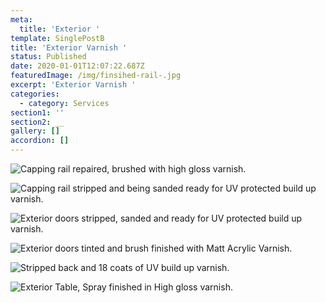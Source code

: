 ```yaml
---
meta:
  title: 'Exterior '
template: SinglePostB
title: 'Exterior Varnish '
status: Published
date: 2020-01-01T12:07:22.687Z
featuredImage: /img/finsihed-rail-.jpg
excerpt: 'Exterior Varnish '
categories:
  - category: Services
section1: ''
section2: __
gallery: []
accordion: []
---
```

![](/img/melek.jpg "Capping rail repaired, brushed with high gloss varnish. ")

![](/img/genevieve-rail-sand.jpg "Capping rail stripped and being sanded ready for UV protected build up varnish. ")

![](/img/exterior-doors-stripped.jpeg "Exterior doors stripped, sanded and ready for UV protected build up varnish. ")

![](/img/exterior-doors-finished-with-brush-after-being-stripped-copy-2-.jpg "Exterior doors tinted and brush finished with Matt Acrylic Varnish. ")

![](/img/ianya-build-up-varnish-after-being-stripped.jpg "Stripped back and 18 coats of UV build up varnish. ")

![](/img/sprayed.jpg "Exterior Table, Spray finished in High gloss varnish. ")

